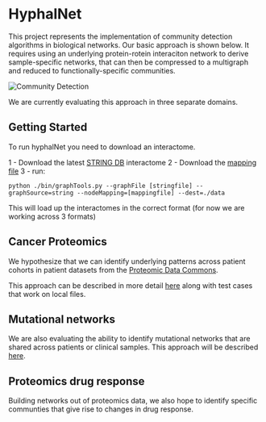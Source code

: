 # HyphalNet

This project represents the implementation of community detection algorithms in biological networks. Our basic approach is shown below. It requires using an underlying protein-rotein interaciton network to derive sample-specific networks, that can then be compressed to a multigraph and reduced to functionally-specific communities.

![Community Detection](/img/community_detection.jpg)

We are currently evaluating this approach in three separate domains.

## Getting Started
To run hyphalNet you need to download an interactome.

1 - Download the latest [STRING DB](https://stringdb-static.org/download/protein.links.detailed.v11.0/9606.protein.links.detailed.v11.0.txt.gz) interactome
2 - Download the [mapping file](https://stringdb-static.org/download/protein.info.v11.0/9606.protein.info.v11.0.txt.gz)
3 - run:
```
python ./bin/graphTools.py --graphFile [stringfile] --graphSource=string --nodeMapping=[mappingfile] --dest=./data
```

This will load up the interactomes in the correct format (for now we are working across 3 formats)


## Cancer Proteomics
We hypothesize that we can identify underlying patterns across patient cohorts in patient datasets from the [Proteomic Data Commons](https://pdc.cancer.gov/).

This approach can be described in more detail [here](examples/cancerProtFeatures) along with test cases that work on local files.

## Mutational networks
We are also evaluating the ability to identify mutational networks that are shared across patients or clinical samples. This approach will be described [here](examples/mutationDrugResponse).

## Proteomics drug response
Building networks out of proteomics data, we also hope to identify specific communties that give rise to changes in drug response.
